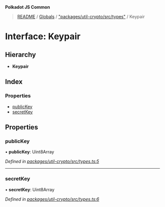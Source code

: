 **Polkadot JS Common**

> [README](../README.md) / [Globals](../globals.md) / ["packages/util-crypto/src/types"](../modules/_packages_util_crypto_src_types_.md) / Keypair

# Interface: Keypair

## Hierarchy

* **Keypair**

## Index

### Properties

* [publicKey](_packages_util_crypto_src_types_.keypair.md#publickey)
* [secretKey](_packages_util_crypto_src_types_.keypair.md#secretkey)

## Properties

### publicKey

•  **publicKey**: Uint8Array

*Defined in [packages/util-crypto/src/types.ts:5](https://github.com/polkadot-js/common/blob/c366e637/packages/util-crypto/src/types.ts#L5)*

___

### secretKey

•  **secretKey**: Uint8Array

*Defined in [packages/util-crypto/src/types.ts:6](https://github.com/polkadot-js/common/blob/c366e637/packages/util-crypto/src/types.ts#L6)*
